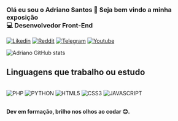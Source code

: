 ### Olá eu sou o Adriano Santos 👋 Seja bem vindo a minha exposição<br>💻 Desenvolvedor Front-End

[![Likedin](https://img.shields.io/badge/LinkedIn-0077B5?style=for-the-badge&logo=linkedin&logoColor=white)](https://www.linkedin.com/in/adrianopsants/)
[![Reddit](https://img.shields.io/badge/Reddit-FF4500?style=for-the-badge&logo=reddit&logoColor=white)](https://www.reddit.com/u/APsants?utm_medium=android_app&utm_source=share)
[![Telegram](https://img.shields.io/badge/Telegram-2CA5E0?style=for-the-badge&logo=telegram&logoColor=white)](https://t.me/AdrianoPSantos)
[![Youtube](https://img.shields.io/badge/YouTube-FF0000?style=for-the-badge&logo=youtube&logoColor=white)]()

![Adriano GitHub stats](https://github-readme-stats.vercel.app/api?username=AdPsants&show_icons=true&theme=radical)

## Linguagens que trabalho ou estudo
<div style="display: inline_block"></br>
  <img algin="center" alt="PHP" src="https://img.shields.io/badge/PHP-777BB4?style=for-the-badge&logo=php&logoColor=white"/>
  <img algin="center" alt="PYTHON" src="https://img.shields.io/badge/Python-3776AB?style=for-the-badge&logo=python&logoColor=white"/>
  <img algin="center" alt="HTML5" src="https://img.shields.io/badge/HTML5-E34F26?style=for-the-badge&logo=html5&logoColor=white"/>
  <img algin="center" alt="CSS3" src="https://img.shields.io/badge/CSS3-1572B6?style=for-the-badge&logo=css3&logoColor=white"/>
  <img algin="center" alt="JAVASCRIPT" src="https://img.shields.io/badge/JavaScript-323330?style=for-the-badge&logo=javascript&logoColor=F7DF1E"/>
</div></br>

<strong>Dev em formação, brilho nos olhos ao codar 😊.</strong>


